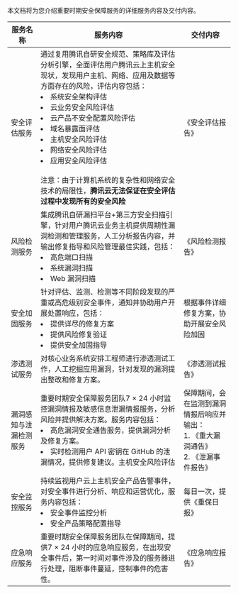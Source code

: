  
本文档将为您介绍重要时期安全保障服务的详细服务内容及交付内容。

| 服务名称               | 服务内容                                                     | 交付内容                                                     |
| ---------------------- | ------------------------------------------------------------ | ------------------------------------------------------------ |
| 安全评估服务           | 通过复用腾讯自研安全规范、策略库及评估分析引擎，全面评估用户腾讯云上主机安全现状，发现用户主机、网络、应用及数据等方面存在的风险，评估内容包括：<li>系统安全架构评估</li>  <li>云业务安全风险评估</li><li>云产品不安全配置风险评估</li><li>域名暴露面评估</li><li> 主机安全风险评估</li><li>网络安全风险评估</li><li>应用安全风险评估</li><br>注意：由于计算机系统的复杂性和网络安全技术的局限性，**腾讯云无法保证在安全评估过程中发现所有的安全风险** | 《安全评估报告》                                             |
| 风险检测服务           | 集成腾讯自研漏扫平台+第三方安全扫描引擎，针对用户腾讯云业务主机提供周期性漏洞检测和管理服务，人工分析报告内容，并输出修复指导和风险管理最佳实践，包括：<li>高危端口扫描</li><li>系统漏洞扫描</li><li>Web 漏洞扫描</li> | 《风险检测报告》                                             |
| 安全加固服务           | 针对评估、监测、检测等不同阶段发现的严重或高危级别安全事件，通知并协助用户开展处置响应，包括：<li>提供详尽的修复方案</li><li>提供风险修复验证</li><li>提供安全加固指导</li> | 根据事件详细修复方案，协助开展安全风险加固                   |
| 渗透测试服务           | 对核心业务系统安排工程师进行渗透测试工作，人工挖掘应用漏洞，针对发现的漏洞提出整改和修复方案。 | 《渗透测试报告》                                             |
| 漏洞感知与泄漏检测服务 | 重要时期安全保障服务团队7 × 24 小时监控漏洞情报及敏感信息泄漏情报服务，分析风险并提供解决方案。服务内容包括：<li>高危漏洞安全通告服务，提供漏洞分析及修复方案。</li><li>实时检测用户 API 密钥在 GitHub 的泄漏情况，提供修复建议。主机安全风险评估 </li>| 保障期间，会在监测到漏洞情报后响应并输出：<br />1. 《重大漏洞通告》<br />2. 《泄漏事件报告》 |
| 安全监控服务               | 持续监视用户云上主机安全产品告警事件，对安全事件进行分析、响应和运营优化，服务内容包括：<li>安全事件监控分析</li><li>安全产品策略配置指导 | 每日一次，提供《重保日报》                                   |
| 应急响应服务               | 重要时期安全保障服务团队在保障期间，提供7 × 24 小时的应急响应服务，在出现安全事件后，第一时间对事件涉及的服务器进行处理，阻断事件蔓延，控制事件的危害性。 | 《应急响应报告》                                             |


